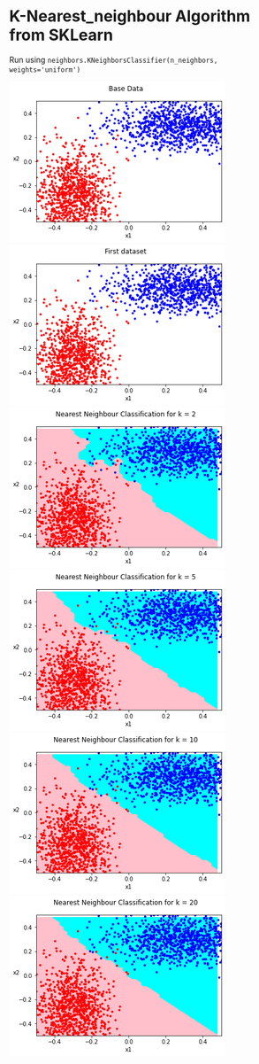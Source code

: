 # K-Nearest_neighbour Algorithm from SKLearn

Run using 
`neighbors.KNeighborsClassifier(n_neighbors, weights='uniform')`

![base](https://github.com/mark-chimes/ml_stuff/blob/master/DISPLAY/nn/pictures/base.png)
![k1](https://github.com/mark-chimes/ml_stuff/blob/master/DISPLAY/nn/pictures/k1.png)
![k2](https://github.com/mark-chimes/ml_stuff/blob/master/DISPLAY/nn/pictures/k2.png)
![k5](https://github.com/mark-chimes/ml_stuff/blob/master/DISPLAY/nn/pictures/k5.png)
![k10](https://github.com/mark-chimes/ml_stuff/blob/master/DISPLAY/nn/pictures/k10.png)
![k20](https://github.com/mark-chimes/ml_stuff/blob/master/DISPLAY/nn/pictures/k20.png)
